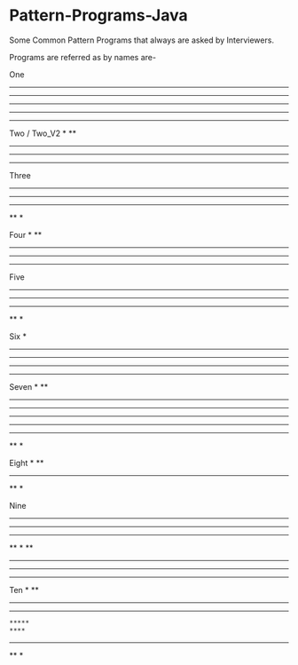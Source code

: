 # Pattern-Programs-Java
Some Common Pattern Programs that always are asked by Interviewers. 

Programs are referred as by names are-

One 
*****
*****
*****
*****
*****

Two / Two_V2
*
**
***
****
*****

Three
*****
****
***
**
*

Four
    *
   **
  ***
 ****
*****

Five
*****
****
***
**
*

Six
    *
   ***
  *****
 *******
*********

Seven
*
**
***
****
*****
****
***
**
*

Eight
  *
 **
***
**
*

Nine
*****
 ****
  ***
   **
    *
   **
  ***
 ****
*****

Ten
*
 **
  ***
   ****
    *****
    ****
   ***
  **
 *
